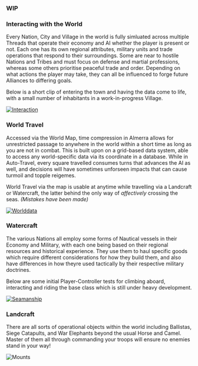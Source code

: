 ### WIP
### Interacting with the World

Every Nation, City and Village in the world is fully simluated across multiple Threads that operate their economy and AI whether the player is present or not.  Each one has its own regional attributes, military units and trade operations that respond to their surroundings.  Some are near to hostile Nations and Tribes and must focus on defense and martial professions, whereas some others prioritise peaceful trade and order.  Depending on what actions the player may take, they can all be influenced to forge future Alliances to differing goals. 

Below is a short clip of entering the town and having the data come to life, with a small number of inhabitants in a work-in-progress Village.   

[![Interaction](http://img.youtube.com/vi/jku7vaf1ppU/0.jpg)](https://www.youtube.com/watch?v=jku7vaf1ppU&list=PLLcxd4soKLM7Wa4h2sFvUjYCaAIBJf5Lb "Dev Scrolls - Threaded AI LODs and Dialogues")

### World Travel

Accessed via the World Map, time compression in Almerra allows for unrestricted passage to anywhere in the world within a short time as long as you are not in combat.  This is built upon on a grid-based data system, able to access any world-specific data via its coordinate in a database.  While in Auto-Travel, every square travelled consumes turns that advances the AI as well, and decisions will have sometimes unforseen impacts that can cause turmoil and topple reigemes.
 
World Travel via the map is usable at anytime while travelling via a Landcraft or Watercraft, the latter behind the only way of _affectively_ crossing the seas.  _(Mistakes have been made)_


[![Worlddata](http://img.youtube.com/vi/QeITXEhehkc/0.jpg)](https://www.youtube.com/watch?v=QeITXEhehkc&list=PLLcxd4soKLM7Wa4h2sFvUjYCaAIBJf5Lb&index=12 "DataBuilder")


### Watercraft
The various Nations all employ some forms of Nautical vessels in their Economy and Military, with each one being based on their regional resources and historical experience.  They use them to haul specific goods which require different considerations for how they build them, and also have differences in how theyre used tactically by their respective military doctrines. 

Below are some initial Player-Controller tests for climbing aboard, interacting and riding the base class which is still under heavy development.

[![Seamanship](http://img.youtube.com/vi/R-2igygUVRc/0.jpg)](https://www.youtube.com/watch?v=R-2igygUVRc&list=PLLcxd4soKLM7Wa4h2sFvUjYCaAIBJf5Lb&index=4 "Seamanship")

### Landcraft
There are all sorts of operational objects within the world including Ballistas, Siege Catapults, and War Elephants beyond the usual Horse and Camel.  Master of them all through commanding your troops will ensure no enemies stand in your way!


![Mounts](https://simsaladoo.github.io/winds-of-almerra/img/mounts.jpg)


